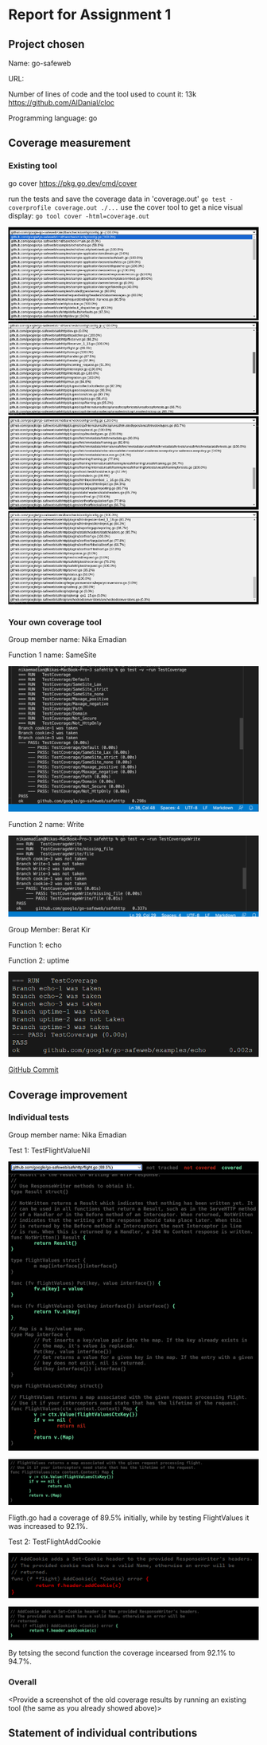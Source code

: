 # Report for Assignment 1

## Project chosen

Name: go-safeweb

URL: [<TODO>](https://github.com/google/go-safeweb)

Number of lines of code and the tool used to count it: 13k https://github.com/AlDanial/cloc

Programming language: go

## Coverage measurement

### Existing tool

go cover
https://pkg.go.dev/cmd/cover

<Show the coverage results provided by the existing tool with a screenshot>
run the tests and save the coverage data in 'coverage.out'
<code>go test -coverprofile coverage.out ./...</code>
use the cover tool to get a nice visual display:
<code>go tool cover -html=coverage.out</code>

![coverage1](existing-coverage/image1.png)
![coverage2](existing-coverage/image2.png)
![coverage3](existing-coverage/image3.png)
![coverage4](existing-coverage/image4.png)

### Your own coverage tool

<The following is supposed to be repeated for each group member>

Group member name: Nika Emadian

Function 1 name: SameSite

![](/existing-coverage/cookie.png)

Function 2 name: Write 

![](/existing-coverage/write.png)

[](https://github.com/dr-noid/go-safeweb/commit/5fb77332308d05571fa3160aff046c01725fd559)

Group Member: Berat Kir

Function 1: echo

Function 2: uptime

![alt text](existing-coverage/dr-noid-coverage.png)

[GitHub Commit](https://github.com/dr-noid/go-safeweb/commit/b071a38bd809d8afcf3be28dace3da369f5fe4c2)

## Coverage improvement

### Individual tests

<The following is supposed to be repeated for each group member>

Group member name: Nika Emadian

Test 1: TestFlightValueNil

[](https://github.com/dr-noid/go-safeweb/commit/7ad3e7c330db30aa69769a367bfd1039aa7af64a)

![Old coverage](/existing-coverage/FlightValuesold.png)

![New coverage](/existing-coverage/FlightValuesnew.png)

Fligth.go had a coverage of 89.5% initially, while by testing FlightValues it was increased to 92.1%.

Test 2: TestFlightAddCookie

[](https://github.com/dr-noid/go-safeweb/commit/7ad3e7c330db30aa69769a367bfd1039aa7af64a)

![Old coverage](/existing-coverage/AddCookieOld.png)

![New coverage](/existing-coverage/AddCookieNew.png)

By tetsing the second function the coverage incearsed from 92.1% to 94.7%.

### Overall

<Provide a screenshot of the old coverage results by running an existing tool (the same as you already showed above)>

<Provide a screenshot of the new coverage results by running the existing tool using all test modifications made by the group>

## Statement of individual contributions

<Write what each group member did>
